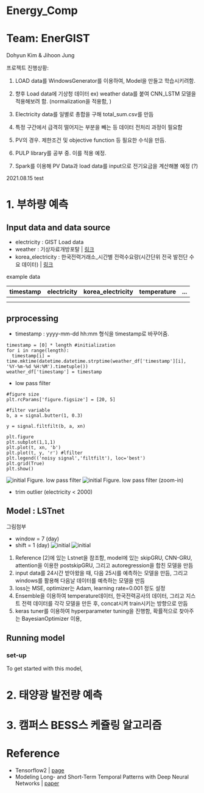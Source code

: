 # Energy_Comp

# Team: EnerGIST

Dohyun Kim & Jihoon Jung

프로젝트 진행상황:

1. LOAD data를 WindowsGenerator를 이용하여, Model을 만들고 학습시키려함. 
2. 향후 Load data에 기상청 데이터 ex) weather data를 붙여 CNN_LSTM 모델을 적용해보려 함. (normalization을 적용함, )
3. Electricity data를 일별로 총합을 구해 total_sum.csv를 만듬
4. 특정 구간에서 급격히 떨어지는 부분을 빼는 등 데이터 전처리 과정이 필요함

5. PV의 경우. 제한조건 및 objective function 등 필요한 수식을 만듬.
6. PULP library를 공부 중. 이를 적용 예정.
7. Spark를 이용해 PV Data과 load data를 input으로 전기요금을 계산해볼 예정 (?)


2021.08.15 test
# 1. 부하량 예측
## Input data and data source
- electricity : GIST Load data
- weather : 기상자료개방포탈 | [링크](https://data.kma.go.kr/cmmn/main.do)
- korea_electricity : 한국전력거래소_시간별 전력수요량(시간단위 전국 발전단 수요 데이터) | [링크](https://www.data.go.kr/data/15065266/fileData.do)

example data

timestamp | electricity | korea_electricity | temperature | ...
---- | ---- | ---- | ----| ---
| | | |
| | | |


## prprocessing
- timestamp : yyyy-mm-dd hh:mm 형식을 timestamp로 바꾸어줌.  
```
timestamp = [0] * length #initialization
for i in range(length):
  timestamp[i] = time.mktime(datetime.datetime.strptime(weather_df['timestamp'][i], '%Y-%m-%d %H:%M').timetuple())
weather_df['timestamp'] = timestamp
```
- low pass filter
```
#figure size
plt.rcParams['figure.figsize'] = [20, 5]

#filter variable
b, a = signal.butter(1, 0.3)

y = signal.filtfilt(b, a, xn)

plt.figure
plt.subplot(1,1,1)
plt.plot(t, xn, 'b')
plt.plot(t, y, 'r') #lfilter
plt.legend(('noisy signal','filtfilt'), loc='best')
plt.grid(True)
plt.show()

```

![initial](https://user-images.githubusercontent.com/48517782/129563138-da10c8de-fbe1-4f1c-8f03-619c550a1d46.png)
Figure. low pass filter
![initial](https://user-images.githubusercontent.com/48517782/129563078-0ad0ce38-fef3-47cf-908c-47793ddec420.png)
Figure. low pass filter (zoom-in)
- trim outlier (electricity < 2000)

## Model : LSTnet 
그림첨부
- window = 7 (day) 
- shift = 1 (day)
![initial](https://www.researchgate.net/publication/350511416/figure/fig1/AS:1007244028174337@1617157098300/LSTM-sliding-window-prediction-principle.png)
![initial](https://user-images.githubusercontent.com/48517782/129564609-c47ab851-235b-491d-a781-6c64ab6280c7.png)
1. Reference [2]에 있는 Lstnet을 참조함, model에 있는 skipGRU, CNN-GRU, attention을 이용한 postskipGRU, 그리고 autoregression을 합친 모델을 만듬
2. input data를 24시간 받아왔을 때, 다음 25시를 예측하는 모델을 만듬, 그리고 windows를 활용해 다음날 데이터를 예측하는 모델을 만듬
3. loss는 MSE, optimizer는 Adam, learning rate=0.001 정도 설정
4. Ensemble을 이용하여 temperature데이터, 한국전력공사의 데이터, 그리고 지스트 전력 데이터를 각각 모델을 만든 후, concat시켜 train시키는 방향으로 만듬
5. keras tuner를 이용하여 hyperparameter tuning을 진행함, 확률적으로 찾아주는 BayesianOptimizer 이용,
## Running model


### set-up
To get started with this model, 


# 2. 태양광 발전량 예측


# 3. 캠퍼스 BESS스 케쥴링 알고리즘


# Reference
- Tensorflow2 | [page](https://www.tensorflow.org/tutorials/structured_data/time_series?hl=ko)
- Modeling Long- and Short-Term Temporal Patterns with Deep Neural Networks | [paper](https://arxiv.org/abs/1703.07015)
